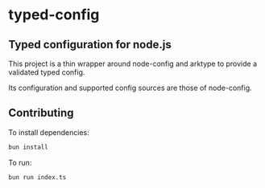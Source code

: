 # typed-config
## Typed configuration for node.js

<!-- [![Build Status](https://travis-ci.org/arktype/typed-config.svg?branch=master)](https://travis-ci.org/arktype/typed-config)
[![Coverage Status](https://coveralls.io/repos/github/arktype/typed-config/badge.svg?branch=master)](https://coveralls.io/github/arktype/typed-config?branch=master)
[![npm version](https://badge.fury.io/js/%40arktype%2Ftyped-config.svg)](https://badge.fury.io/js/%40arktype%2Ftyped-config) -->

This project is a thin wrapper around node-config and arktype to provide a validated typed config.

Its configuration and supported config sources are those of node-config.



## Contributing

To install dependencies:

```bash
bun install
```

To run:

```bash
bun run index.ts
```



